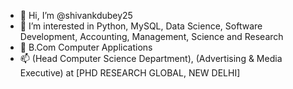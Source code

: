 - 👋 Hi, I’m @shivankdubey25
- 👀 I’m interested in Python, MySQL, Data Science, Software Development, Accounting, Management, Science and Research
- 🌱 B.Com Computer Applications
- 📫 (Head Computer Science Department), (Advertising & Media Executive) at [PHD RESEARCH GLOBAL, NEW DELHI]

<!---
shivankdubey25/shivankdubey25 is a ✨ special ✨ repository because its `README.md` (this file) appears on your GitHub profile.
You can click the Preview link to take a look at your changes.
--->
